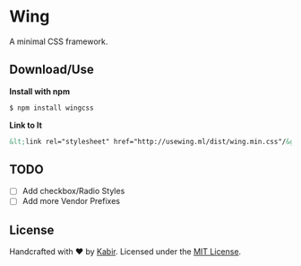 # Wing

A minimal CSS framework.

## Download/Use

**Install with npm**

```sh
$ npm install wingcss
```

**Link to It**

```html
&lt;link rel="stylesheet" href="http://usewing.ml/dist/wing.min.css"/&gt;
```


## TODO
- [ ] Add checkbox/Radio Styles
- [ ] Add more Vendor Prefixes

## License

Handcrafted with ♥ by [Kabir](http://kabir.ml). Licensed under the [MIT License](http://kingpixil.github.io/license).